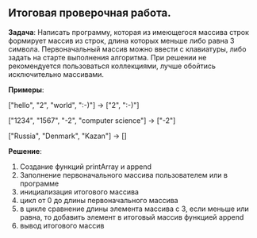 ## Итоговая проверочная работа.

**Задача**: Написать программу, которая из имеющегося массива строк формирует массив из строк, длина которых меньше либо равна 3 символа. Первоначальный массив можно ввести с клавиатуры, либо задать на старте выполнения алгоритма. При решении не рекомендуется пользоваться коллекциями, лучше обойтись исключительно массивами.

**Примеры**:

["hello", "2", "world", ":-)"] -> ["2", ":-)"]

["1234", "1567", "-2", "computer science"] -> ["-2"]

["Russia", "Denmark", "Kazan"] -> []

**Решение**:
1. Создание функций printArray и append
2. Заполнение первоначального массива пользователем или в программе
3. инициализация итогового массива
4. цикл от 0 до длины первоначального массива
5. в цикле сравнение длины элемента массива с 3, если меньше или равна, то добавить элемент в итоговый массив функцией append
6. вывод итогового массив